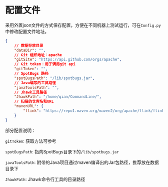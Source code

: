 # 配置文件

采用外置json文件的方式保存配置，方便在不同机器上测试运行，可在`Config.py`中修改配置文件地址。

```json
{
    // 数据存放目录
    "dataDir": "",
    // Git 组织地址：apache
    "gitSite": "https://api.github.com/orgs/apache",
    // Git token：用于调用git api
    "gitToken": "",
    // SpotBugs 路径
    "spotBugsPath": "/lib/spotbugs.jar",
    // Java编写的工具路径
    "javaToolsPath": "",
    // Jhawk工具路径
    "JhawkPath": "/home/qian/CommandLine/",
    // 扫描的仓库名和URL
    "mavenURL": {
        "flink": "https://repo1.maven.org/maven2/org/apache/flink/flink-core/",
    }
}
```

部分配置说明：

`gitToken`: 获取方法可参考[]()

`spotBugsPath`: 指向SpotBugs目录下的`/lib/spotbugs.jar`

`javaToolsPath`: 附带的Java项目通过maven编译出的Jar包路径，推荐放在数据目录下

`JhawkPath`: Jhawk命令行工具的目录路径
